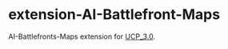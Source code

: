 # extension-AI-Battlefront-Maps
AI-Battlefronts-Maps extension for [UCP_3.0](https://unofficialcrusaderpatch.github.io/).
